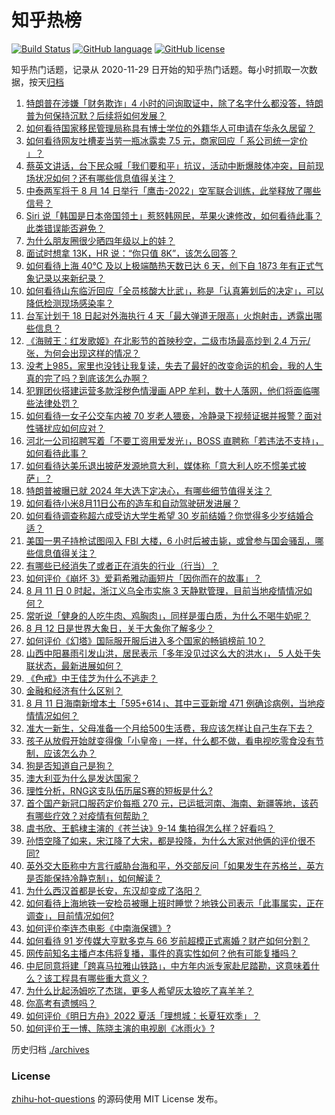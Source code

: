 # 知乎热榜
[![Build Status](https://github.com/ToWeLong/zhihu-hot-questions/workflows/CI/badge.svg)](https://github.com/ToWeLong/zhihu-hot-questions/actions)
[![GitHub language](https://img.shields.io/badge/language-golang-orange.svg)](https://golang.org/)
[![GitHub license](https://img.shields.io/github/license/ToWeLong/zhihu-hot-questions)](https://github.com/ToWeLong/zhihu-hot-questions/blob/main/LICENSE)

知乎热门话题，记录从 2020-11-29 日开始的知乎热门话题。每小时抓取一次数据，按天[归档](./archives)

<!-- BEGIN -->

1. [特朗普在涉嫌「财务欺诈」4 小时的问询取证中，除了名字什么都没答，特朗普为何保持沉默？后续将如何发展？](https://www.zhihu.com/question/547913069)
1. [如何看待国家移民管理局称具有博士学位的外籍华人可申请在华永久居留？](https://www.zhihu.com/question/548032310)
1. [如何看待网友吐槽麦当劳一瓶冰露卖 7.5 元，商家回应「 系公司统一定价 」？](https://www.zhihu.com/question/547942762)
1. [蔡英文讲话，台下民众喊「我们要和平」抗议，活动中断爆肢体冲突，目前现场状况如何？还有哪些信息值得关注？](https://www.zhihu.com/question/548065101)
1. [中泰两军将于 8 月 14 日举行「鹰击-2022」空军联合训练，此举释放了哪些信号？](https://www.zhihu.com/question/548044017)
1. [Siri 说「韩国是日本帝国领土」惹怒韩网民，苹果火速修改，如何看待此事？此类错误能否避免？](https://www.zhihu.com/question/547963013)
1. [为什么朋友圈很少晒四年级以上的娃？](https://www.zhihu.com/question/462953490)
1. [面试时想拿 13K，HR 说：“你只值 8K”，该怎么回答？](https://www.zhihu.com/question/545976978)
1. [如何看待上海 40℃ 及以上极端酷热天数已达 6 天，创下自 1873 年有正式气象记录以来新纪录？](https://www.zhihu.com/question/547934946)
1. [如何看待山东临沂回应「全员核酸大比武」，称是「认真筹划后的决定」，可以降低检测现场感染率？](https://www.zhihu.com/question/547793632)
1. [台军计划于 18 日起对外海执行 4 天「最大弹道无限高」火炮射击，透露出哪些信息？](https://www.zhihu.com/question/548060425)
1. [《海贼王：红发歌姬》在北影节的首映秒空，二级市场最高炒到 2.4 万元/张，为何会出现这样的情况？](https://www.zhihu.com/question/547973301)
1. [没考上985，家里也没钱让我复读，失去了最好的改变命运的机会，我的人生真的完了吗？到底该怎么办啊？](https://www.zhihu.com/question/547961096)
1. [犯罪团伙搭建运营多款淫秽色情漫画 APP 牟利，数十人落网，他们将面临哪些法律处罚？](https://www.zhihu.com/question/547940233)
1. [如何看待一女子公交车内被 70 岁老人猥亵，冷静录下视频证据并报警？面对性骚扰应如何应对？](https://www.zhihu.com/question/547919210)
1. [河北一公司招聘写着「不要工资用爱发光」，BOSS 直聘称「若违法不支持」，如何看待此事？](https://www.zhihu.com/question/547973510)
1. [如何看待达美乐退出披萨发源地意大利，媒体称「意大利人吃不惯美式披萨」？](https://www.zhihu.com/question/547907519)
1. [特朗普被曝已就 2024 年大选下定决心，有哪些细节值得关注？](https://www.zhihu.com/question/547933835)
1. [如何看待小米8月11日公布的造车和自动驾驶研发进展？](https://www.zhihu.com/question/548005435)
1. [如何看待调查称超六成受访大学生希望 30 岁前结婚？你觉得多少岁结婚合适？](https://www.zhihu.com/question/548047240)
1. [美国一男子持枪试图闯入 FBI 大楼，6 小时后被击毙，或曾参与国会骚乱，哪些信息值得关注？](https://www.zhihu.com/question/548044444)
1. [有哪些已经消失了或者正在消失的行业（行当）？](https://www.zhihu.com/question/35681923)
1. [如何评价《崩坏 3》爱莉希雅动画短片「因你而在的故事」？](https://www.zhihu.com/question/548077716)
1. [8 月 11 日 0 时起，浙江义乌全市实施 3 天静默管理，目前当地疫情情况如何？](https://www.zhihu.com/question/547901991)
1. [常听说「健身的人吃牛肉、鸡胸肉」，同样是蛋白质，为什么不喝牛奶呢？](https://www.zhihu.com/question/547572503)
1. [8 月 12 日是世界大象日，关于大象你了解多少？](https://www.zhihu.com/question/547997386)
1. [如何评价《幻塔》国际服开服后进入多个国家的畅销榜前 10？](https://www.zhihu.com/question/547973729)
1. [山西中阳暴雨引发山洪，居民表示「多年没见过这么大的洪水」， 5 人处于失联状态，最新进展如何？](https://www.zhihu.com/question/547962144)
1. [《色戒》中王佳芝为什么不逃走？](https://www.zhihu.com/question/271386067)
1. [金融和经济有什么区别？](https://www.zhihu.com/question/541162506)
1. [8 月 11 日海南新增本土「595+614」、其中三亚新增 471 例确诊病例，当地疫情情况如何？](https://www.zhihu.com/question/548028388)
1. [准大一新生，父母准备一个月给500生活费，我应该怎样让自己生存下去？](https://www.zhihu.com/question/547618306)
1. [孩子从放假开始就变得像「小皇帝」一样，什么都不做，看电视吃零食没有节制，应该怎么办？](https://www.zhihu.com/question/479444149)
1. [狗是否知道自己是狗？](https://www.zhihu.com/question/20502720)
1. [澳大利亚为什么是发达国家？](https://www.zhihu.com/question/29174256)
1. [理性分析，RNG这支队伍历届S赛的短板是什么?](https://www.zhihu.com/question/531471804)
1. [首个国产新冠口服药定价每瓶 270 元，已运抵河南、海南、新疆等地，该药有哪些疗效？对疫情有何帮助？](https://www.zhihu.com/question/547983960)
1. [虞书欣、王鹤棣主演的《苍兰诀》9-14 集拍得怎么样？好看吗？](https://www.zhihu.com/question/547711297)
1. [孙悟空降了如来，宋江降了大宋，都是投降，为什么大家对他俩的评价很不同?](https://www.zhihu.com/question/547392352)
1. [英外交大臣称中方言行威胁台海和平，外交部反问「如果发生在苏格兰，英方是否能保持冷静克制」，如何解读？](https://www.zhihu.com/question/547954793)
1. [为什么西汉首都是长安，东汉却变成了洛阳？](https://www.zhihu.com/question/546648669)
1. [如何看待上海地铁一安检员被曝上班时睡觉？地铁公司表示「此事属实，正在调查」，目前情况如何?](https://www.zhihu.com/question/547954271)
1. [如何评价李连杰电影《中南海保镖》?](https://www.zhihu.com/question/37982232)
1. [如何看待 91 岁传媒大亨默多克与 66 岁前超模正式离婚？财产如何分割？](https://www.zhihu.com/question/548032356)
1. [网传前知名主播卢本伟将复播，事件的真实性如何？他有可能复播吗？](https://www.zhihu.com/question/547917772)
1. [中尼同意将建「跨喜马拉雅山铁路」，中方年内派专家赴尼踏勘，这意味着什么？该工程具有哪些重大意义？](https://www.zhihu.com/question/547967558)
1. [为什么比起汤姆吃了杰瑞，更多人希望灰太狼吃了喜羊羊？](https://www.zhihu.com/question/63416110)
1. [你高考有遗憾吗？](https://www.zhihu.com/question/540245491)
1. [如何评价《明日方舟》2022 夏活「理想城：长夏狂欢季」？](https://www.zhihu.com/question/547979572)
1. [如何评价王一博、陈晓主演的电视剧《冰雨火》?](https://www.zhihu.com/question/392102981)

<!-- END -->

历史归档 [./archives](./archives)


### License
[zhihu-hot-questions](https://github.com/towelong/zhihu-hot-questions) 的源码使用 MIT License 发布。